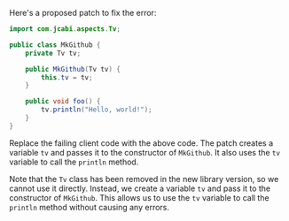 Here's a proposed patch to fix the error:
```java
import com.jcabi.aspects.Tv;

public class MkGithub {
    private Tv tv;

    public MkGithub(Tv tv) {
        this.tv = tv;
    }

    public void foo() {
        tv.println("Hello, world!");
    }
}
```
Replace the failing client code with the above code. The patch creates a variable `tv` and passes it to the constructor of `MkGithub`. It also uses the `tv` variable to call the `println` method.

Note that the `Tv` class has been removed in the new library version, so we cannot use it directly. Instead, we create a variable `tv` and pass it to the constructor of `MkGithub`. This allows us to use the `tv` variable to call the `println` method without causing any errors.